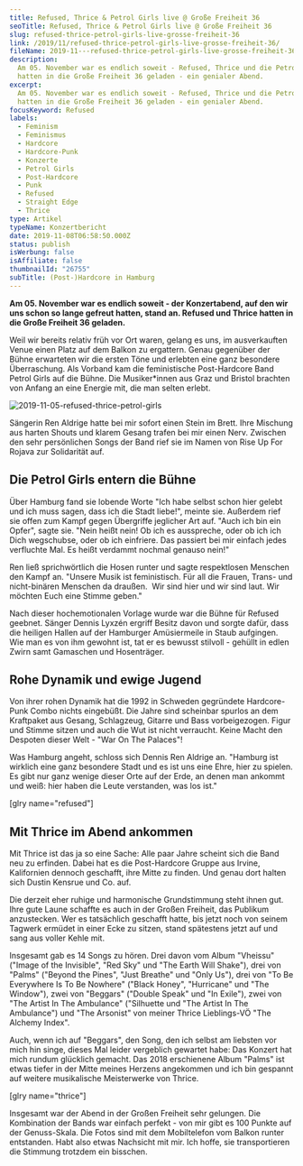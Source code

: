 ```yaml
---
title: Refused, Thrice & Petrol Girls live @ Große Freiheit 36
seoTitle: Refused, Thrice & Petrol Girls live @ Große Freiheit 36
slug: refused-thrice-petrol-girls-live-grosse-freiheit-36
link: /2019/11/refused-thrice-petrol-girls-live-grosse-freiheit-36/
fileName: 2019-11---refused-thrice-petrol-girls-live-grosse-freiheit-36.md
description:
  Am 05. November war es endlich soweit - Refused, Thrice und die Petrol Girls
  hatten in die Große Freiheit 36 geladen - ein genialer Abend.
excerpt:
  Am 05. November war es endlich soweit - Refused, Thrice und die Petrol Girls
  hatten in die Große Freiheit 36 geladen - ein genialer Abend.
focusKeyword: Refused
labels:
  - Feminism
  - Feminismus
  - Hardcore
  - Hardcore-Punk
  - Konzerte
  - Petrol Girls
  - Post-Hardcore
  - Punk
  - Refused
  - Straight Edge
  - Thrice
type: Artikel
typeName: Konzertbericht
date: 2019-11-08T06:58:50.000Z
status: publish
isWerbung: false
isAffiliate: false
thumbnailId: "26755"
subTitle: (Post-)Hardcore in Hamburg
---
```


<strong>Am 05. November war es endlich soweit - der Konzertabend, auf den wir
uns schon so lange gefreut hatten, stand an. Refused und Thrice hatten in die
Große Freiheit 36 geladen.</strong>

Weil wir bereits relativ früh vor Ort waren, gelang es uns, im ausverkauften
Venue einen Platz auf dem Balkon zu ergattern. Genau gegenüber der Bühne
erwarteten wir die ersten Töne und erlebten eine ganz besondere Überraschung.
Als Vorband kam die feministische Post-Hardcore Band Petrol Girls auf die Bühne.
Die Musiker\*innen aus Graz und Bristol brachten von Anfang an eine Energie mit,
die man selten erlebt.

![2019-11-05-refused-thrice-petrol-girls](http://cardamonchai.com/wp-content/uploads/2019/11/2019-11-05-refused-thrice-petrol-girls-400x533.jpg)

Sängerin Ren Aldrige hatte bei mir sofort einen Stein im Brett. Ihre Mischung
aus harten Shouts und klarem Gesang trafen bei mir einen Nerv. Zwischen den sehr
persönlichen Songs der Band rief sie im Namen von Rise Up For Rojava zur
Solidarität auf.

## Die Petrol Girls entern die Bühne

Über Hamburg fand sie lobende Worte "Ich habe selbst schon hier gelebt und ich
muss sagen, dass ich die Stadt liebe!", meinte sie. Außerdem rief sie offen zum
Kampf gegen Übergriffe jeglicher Art auf. "Auch ich bin ein Opfer", sagte sie.
"Nein heißt nein! Ob ich es ausspreche, oder ob ich ich Dich wegschubse, oder ob
ich einfriere. Das passiert bei mir einfach jedes verfluchte Mal. Es heißt
verdammt nochmal genauso nein!"

Ren ließ sprichwörtlich die Hosen runter und sagte respektlosen Menschen den
Kampf an. "Unsere Musik ist feministisch. Für all die Frauen, Trans- und
nicht-binären Menschen da draußen.  Wir sind hier und wir sind laut. Wir möchten
Euch eine Stimme geben."

Nach dieser hochemotionalen Vorlage wurde war die Bühne für Refused geebnet.
Sänger Dennis Lyxzén ergriff Besitz davon und sorgte dafür, dass die heiligen
Hallen auf der Hamburger Amüsiermeile in Staub aufgingen. Wie man es von ihm
gewohnt ist, tat er es bewusst stilvoll - gehüllt in edlen Zwirn samt Gamaschen
und Hosenträger.

## Rohe Dynamik und ewige Jugend

Von ihrer rohen Dynamik hat die 1992 in Schweden gegründete Hardcore-Punk Combo
nichts eingebüßt. Die Jahre sind scheinbar spurlos an dem Kraftpaket aus Gesang,
Schlagzeug, Gitarre und Bass vorbeigezogen. Figur und Stimme sitzen und auch die
Wut ist nicht verraucht. Keine Macht den Despoten dieser Welt - "War On The
Palaces"!

Was Hamburg angeht, schloss sich Dennis Ren Aldrige an. "Hamburg ist wirklich
eine ganz besondere Stadt und es ist uns eine Ehre, hier zu spielen. Es gibt nur
ganz wenige dieser Orte auf der Erde, an denen man ankommt und weiß: hier haben
die Leute verstanden, was los ist."

[glry name="refused"]

## Mit Thrice im Abend ankommen

Mit Thrice ist das ja so eine Sache: Alle paar Jahre scheint sich die Band neu
zu erfinden. Dabei hat es die Post-Hardcore Gruppe aus Irvine, Kalifornien
dennoch geschafft, ihre Mitte zu finden. Und genau dort halten sich Dustin
Kensrue und Co. auf.

Die derzeit eher ruhige und harmonische Grundstimmung steht ihnen gut. Ihre gute
Laune schaffte es auch in der Großen Freiheit, das Publikum anzustecken. Wer es
tatsächlich geschafft hatte, bis jetzt noch von seinem Tagwerk ermüdet in einer
Ecke zu sitzen, stand spätestens jetzt auf und sang aus voller Kehle mit.

Insgesamt gab es 14 Songs zu hören. Drei davon vom Album "Vheissu" ("Image of
the Invisible", "Red Sky" und "The Earth Will Shake"), drei von "Palms" ("Beyond
the Pines", "Just Breathe" und "Only Us"), drei von "To Be Everywhere Is To Be
Nowhere" ("Black Honey", "Hurricane" und "The Window"), zwei von "Beggars"
("Double Speak" und "In Exile"), zwei von "The Artist In The Ambulance"
("Silhuette und "The Artist In The Ambulance") und "The Arsonist" von meiner
Thrice Lieblings-VÖ "The Alchemy Index".

Auch, wenn ich auf "Beggars", den Song, den ich selbst am liebsten vor mich hin
singe, dieses Mal leider vergeblich gewartet habe: Das Konzert hat mich rundum
glücklich gemacht. Das 2018 erschienene Album "Palms" ist etwas tiefer in der
Mitte meines Herzens angekommen und ich bin gespannt auf weitere musikalische
Meisterwerke von Thrice.

[glry name="thrice"]

Insgesamt war der Abend in der Großen Freiheit sehr gelungen. Die Kombination
der Bands war einfach perfekt - von mir gibt es 100 Punkte auf der Genuss-Skala.
Die Fotos sind mit dem Mobiltelefon vom Balkon runter entstanden. Habt also
etwas Nachsicht mit mir. Ich hoffe, sie transportieren die Stimmung trotzdem ein
bisschen.
